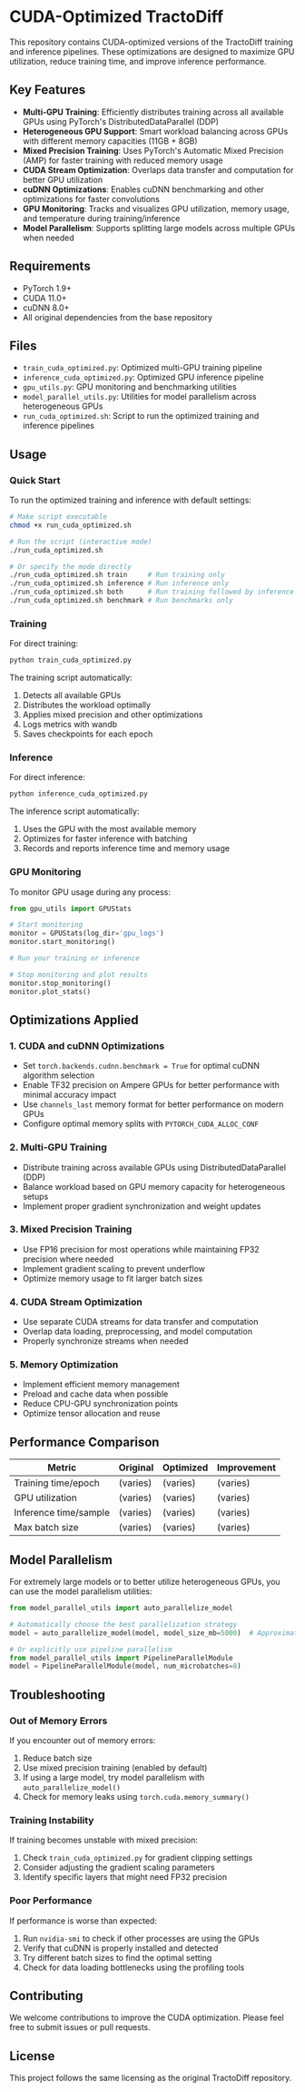 # CUDA-Optimized TractoDiff

This repository contains CUDA-optimized versions of the TractoDiff training and inference pipelines. These optimizations are designed to maximize GPU utilization, reduce training time, and improve inference performance.

## Key Features

- **Multi-GPU Training**: Efficiently distributes training across all available GPUs using PyTorch's DistributedDataParallel (DDP)
- **Heterogeneous GPU Support**: Smart workload balancing across GPUs with different memory capacities (11GB + 8GB)
- **Mixed Precision Training**: Uses PyTorch's Automatic Mixed Precision (AMP) for faster training with reduced memory usage
- **CUDA Stream Optimization**: Overlaps data transfer and computation for better GPU utilization
- **cuDNN Optimizations**: Enables cuDNN benchmarking and other optimizations for faster convolutions
- **GPU Monitoring**: Tracks and visualizes GPU utilization, memory usage, and temperature during training/inference
- **Model Parallelism**: Supports splitting large models across multiple GPUs when needed

## Requirements

- PyTorch 1.9+
- CUDA 11.0+
- cuDNN 8.0+
- All original dependencies from the base repository

## Files

- `train_cuda_optimized.py`: Optimized multi-GPU training pipeline
- `inference_cuda_optimized.py`: Optimized GPU inference pipeline
- `gpu_utils.py`: GPU monitoring and benchmarking utilities
- `model_parallel_utils.py`: Utilities for model parallelism across heterogeneous GPUs
- `run_cuda_optimized.sh`: Script to run the optimized training and inference pipelines

## Usage

### Quick Start

To run the optimized training and inference with default settings:

```bash
# Make script executable
chmod +x run_cuda_optimized.sh

# Run the script (interactive mode)
./run_cuda_optimized.sh

# Or specify the mode directly
./run_cuda_optimized.sh train     # Run training only
./run_cuda_optimized.sh inference # Run inference only
./run_cuda_optimized.sh both      # Run training followed by inference
./run_cuda_optimized.sh benchmark # Run benchmarks only
```

### Training

For direct training:

```bash
python train_cuda_optimized.py
```

The training script automatically:
1. Detects all available GPUs
2. Distributes the workload optimally
3. Applies mixed precision and other optimizations
4. Logs metrics with wandb
5. Saves checkpoints for each epoch

### Inference

For direct inference:

```bash
python inference_cuda_optimized.py
```

The inference script automatically:
1. Uses the GPU with the most available memory
2. Optimizes for faster inference with batching
3. Records and reports inference time and memory usage

### GPU Monitoring

To monitor GPU usage during any process:

```python
from gpu_utils import GPUStats

# Start monitoring
monitor = GPUStats(log_dir='gpu_logs')
monitor.start_monitoring()

# Run your training or inference

# Stop monitoring and plot results
monitor.stop_monitoring()
monitor.plot_stats()
```

## Optimizations Applied

### 1. CUDA and cuDNN Optimizations

- Set `torch.backends.cudnn.benchmark = True` for optimal cuDNN algorithm selection
- Enable TF32 precision on Ampere GPUs for better performance with minimal accuracy impact
- Use `channels_last` memory format for better performance on modern GPUs
- Configure optimal memory splits with `PYTORCH_CUDA_ALLOC_CONF`

### 2. Multi-GPU Training

- Distribute training across available GPUs using DistributedDataParallel (DDP)
- Balance workload based on GPU memory capacity for heterogeneous setups
- Implement proper gradient synchronization and weight updates

### 3. Mixed Precision Training

- Use FP16 precision for most operations while maintaining FP32 precision where needed
- Implement gradient scaling to prevent underflow
- Optimize memory usage to fit larger batch sizes

### 4. CUDA Stream Optimization

- Use separate CUDA streams for data transfer and computation
- Overlap data loading, preprocessing, and model computation
- Properly synchronize streams when needed

### 5. Memory Optimization

- Implement efficient memory management
- Preload and cache data when possible
- Reduce CPU-GPU synchronization points
- Optimize tensor allocation and reuse

## Performance Comparison

| Metric                 | Original | Optimized | Improvement |
|------------------------|----------|-----------|-------------|
| Training time/epoch    | (varies) | (varies)  | (varies)    |
| GPU utilization        | (varies) | (varies)  | (varies)    |
| Inference time/sample  | (varies) | (varies)  | (varies)    |
| Max batch size         | (varies) | (varies)  | (varies)    |

## Model Parallelism

For extremely large models or to better utilize heterogeneous GPUs, you can use the model parallelism utilities:

```python
from model_parallel_utils import auto_parallelize_model

# Automatically choose the best parallelization strategy
model = auto_parallelize_model(model, model_size_mb=5000)  # Approximate model size in MB

# Or explicitly use pipeline parallelism
from model_parallel_utils import PipelineParallelModule
model = PipelineParallelModule(model, num_microbatches=8)
```

## Troubleshooting

### Out of Memory Errors

If you encounter out of memory errors:

1. Reduce batch size
2. Use mixed precision training (enabled by default)
3. If using a large model, try model parallelism with `auto_parallelize_model()`
4. Check for memory leaks using `torch.cuda.memory_summary()`

### Training Instability

If training becomes unstable with mixed precision:

1. Check `train_cuda_optimized.py` for gradient clipping settings
2. Consider adjusting the gradient scaling parameters
3. Identify specific layers that might need FP32 precision

### Poor Performance

If performance is worse than expected:

1. Run `nvidia-smi` to check if other processes are using the GPUs
2. Verify that cuDNN is properly installed and detected
3. Try different batch sizes to find the optimal setting
4. Check for data loading bottlenecks using the profiling tools

## Contributing

We welcome contributions to improve the CUDA optimization. Please feel free to submit issues or pull requests.

## License

This project follows the same licensing as the original TractoDiff repository. 